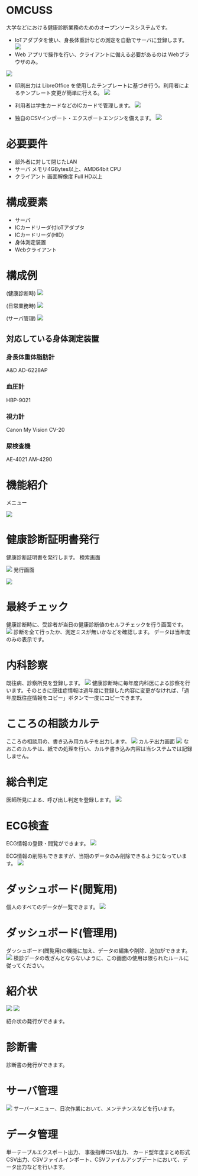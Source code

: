 # OMCUSS


大学などにおける健康診断業務のためのオープンソースシステムです。


- IoTアダプタを使い、身長体重計などの測定を自動でサーバに登録します。
![](images/2023-04-07-14-56-37.png)
- Web アプリで操作を行い、クライアントに備える必要があるのは Webブラウザのみ。

![](images/2023-04-07-01-00-23.png)

- 印刷出力は LibreOffice を使用したテンプレートに基づき行う。利用者によるテンプレート変更が簡単に行える。
![](images/2023-04-07-15-03-47.png)

- 利用者は学生カードなどのICカードで管理します。
![](images/2023-04-07-15-08-37.png)


- 独自のCSVインポート・エクスポートエンジンを備えます。
![](images/2023-04-07-15-10-22.png)

# 必要要件

- 部外者に対して閉じたLAN
- サーバ メモリ4GBytes以上、AMD64bit CPU
- クライアント 画面解像度 Full HD以上


# 構成要素

- サーバ
- ICカードリーダ付IoTアダプタ
- ICカードリーダ(HID)
- 身体測定装置
- Webクライアント

# 構成例

(健康診断時)
![](images/2023-04-17-13-45-26.png)

(日常業務時)
![](images/2023-04-17-14-25-15.png)

(サーバ管理)
![](images/2023-04-17-14-24-55.png)

## 対応している身体測定装置

### 身長体重体脂肪計

A&D AD-6228AP

### 血圧計

HBP-9021

### 視力計

Canon My Vision CV-20

### 尿検査機

AE-4021
AM-4290




# 機能紹介

メニュー

![](images/2023-04-07-00-53-54.png)


# 健康診断証明書発行
健康診断証明書を発行します。
検索画面

![](images/2023-04-07-01-29-39.png)
発行画面

![](images/2023-04-07-01-31-25.png)

# 最終チェック
健康診断時に、受診者が当日の健康診断値のセルフチェックを行う画面です。
![](images/2023-04-07-01-26-24.png)
診断を全て行ったか、測定ミスが無いかなどを確認します。
データは当年度のみの表示です。


# 内科診察
既往病、診察所見を登録します。
![](images/2023-04-07-01-21-16.png)
健康診断時に毎年度内科医による診察を行います。そのときに既往症情報は過年度に登録した内容に変更がなければ、「過年度既往症情報をコピー」ボタンで一度にコピーできます。
# こころの相談カルテ
こころの相談用の、書き込み用カルテを出力します。
![](images/2023-04-07-01-17-05.png)
カルテ出力画面
![](images/2023-04-07-01-19-40.png)
なおこのカルテは、紙での処理を行い、カルテ書き込み内容は当システムでは記録しません。
# 総合判定
医師所見による、呼び出し判定を登録します。
![](images/2023-04-07-01-14-59.png)

# ECG検査
ECG情報の登録・閲覧ができます。
![](images/2023-04-07-01-12-39.png)

ECG情報の削除もできますが、当期のデータのみ削除できるようになっています。
![](images/2023-04-07-01-13-17.png)

# ダッシュボード(閲覧用)

個人のすべてのデータが一覧できます。
![](images/2023-04-07-01-00-23.png)

# ダッシュボード(管理用)

ダッシュボード(閲覧用)の機能に加え、データの編集や削除、追加ができます。
![](images/2023-04-07-01-01-32.png)
検診データの改ざんとならないように、この画面の使用は限られたルールに従ってください。

# 紹介状

![](images/963f966f1e1c431312021032c7e348fb3797fec986b50c3166beb3445fe0849c.png)
![](images/a6f4bbfa9862f9d2afd95db5e53572027164b0248dea6d0f56a6673d38c36927.png)

紹介状の発行ができます。

# 診断書
診断書の発行ができます。


# サーバ管理
![](images/2023-04-17-14-26-19.png)
サーバーメニュー、日次作業において、メンテナンスなどを行います。

# データ管理

 単一テーブルエクスポート出力、 事後指導CSV出力、 カード型年度まとめ形式CSV出力、CSVファイルインポート、CSVファイルアップデートにおいて、データ出力などを行います。


